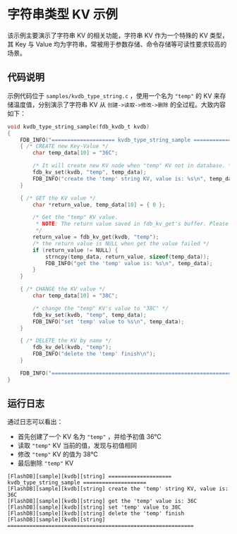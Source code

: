 # 字符串类型 KV 示例

该示例主要演示了字符串 KV 的相关功能，字符串 KV 作为一个特殊的 KV 类型，其 Key 与 Value 均为字符串，常被用于参数存储、命令存储等可读性要求较高的场景。

## 代码说明

示例代码位于 `samples/kvdb_type_string.c` ，使用一个名为 `"temp"` 的 KV 来存储温度值，分别演示了字符串 KV 从 `创建->读取->修改->删除` 的全过程。大致内容如下：

```C
void kvdb_type_string_sample(fdb_kvdb_t kvdb)
{
    FDB_INFO("==================== kvdb_type_string_sample ====================\n");
    { /* CREATE new Key-Value */
        char temp_data[10] = "36C";

        /* It will create new KV node when "temp" KV not in database. */
        fdb_kv_set(kvdb, "temp", temp_data);
        FDB_INFO("create the 'temp' string KV, value is: %s\n", temp_data);
    }

    { /* GET the KV value */
        char *return_value, temp_data[10] = { 0 };

        /* Get the "temp" KV value.
         * NOTE: The return value saved in fdb_kv_get's buffer. Please copy away as soon as possible.
         */
        return_value = fdb_kv_get(kvdb, "temp");
        /* the return value is NULL when get the value failed */
        if (return_value != NULL) {
            strncpy(temp_data, return_value, sizeof(temp_data));
            FDB_INFO("get the 'temp' value is: %s\n", temp_data);
        }
    }

    { /* CHANGE the KV value */
        char temp_data[10] = "38C";

        /* change the "temp" KV's value to "38C" */
        fdb_kv_set(kvdb, "temp", temp_data);
        FDB_INFO("set 'temp' value to %s\n", temp_data);
    }

    { /* DELETE the KV by name */
        fdb_kv_del(kvdb, "temp");
        FDB_INFO("delete the 'temp' finish\n");
    }

    FDB_INFO("===========================================================\n");
}
```

## 运行日志

通过日志可以看出：

- 首先创建了一个 KV 名为 `"temp"` ，并给予初值 36℃
- 读取 `"temp"` KV 当前的值，发现与初值相同
- 修改 `"temp"` KV 的值为  38℃
- 最后删除 `"temp"` KV

```
[FlashDB][sample][kvdb][string] ==================== kvdb_type_string_sample ====================
[FlashDB][sample][kvdb][string] create the 'temp' string KV, value is: 36C
[FlashDB][sample][kvdb][string] get the 'temp' value is: 36C
[FlashDB][sample][kvdb][string] set 'temp' value to 38C
[FlashDB][sample][kvdb][string] delete the 'temp' finish
[FlashDB][sample][kvdb][string] ===========================================================
```

